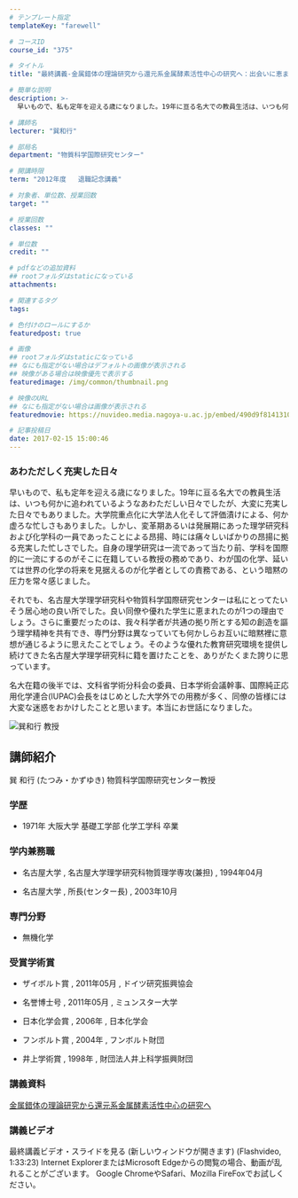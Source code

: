 ```yaml
---
# テンプレート指定
templateKey: "farewell"

# コースID
course_id: "375"

# タイトル
title: "最終講義-金属錯体の理論研究から還元系金属酵素活性中心の研究へ：出会いに恵まれて"

# 簡単な説明
description: >-
  早いもので、私も定年を迎える歳になりました。19年に亘る名大での教員生活は、いつも何かに追われているようなあわただしい日々でしたが、大変に充実した日々でもありました。大学院重点化に大学法人化そ...

# 講師名
lecturer: "巽和行"

# 部局名
department: "物質科学国際研究センター"

# 開講時限
term: "2012年度	退職記念講義"

# 対象者、単位数、授業回数
target: ""

# 授業回数
classes: ""

# 単位数
credit: ""

# pdfなどの追加資料
## rootフォルダはstaticになっている
attachments: 

# 関連するタグ
tags:

# 色付けのロールにするか
featuredpost: true

# 画像
## rootフォルダはstaticになっている
## なにも指定がない場合はデフォルトの画像が表示される
## 映像がある場合は映像優先で表示する
featuredimage: /img/common/thumbnail.png

# 映像のURL
## なにも指定がない場合は画像が表示される
featuredmovie: https://nuvideo.media.nagoya-u.ac.jp/embed/490d9f81413100c241fdc4b91718f7de3339a4ae

# 記事投稿日
date: 2017-02-15 15:00:46
---
```


### あわただしく充実した日々


早いもので、私も定年を迎える歳になりました。19年に亘る名大での教員生活は、いつも何かに追われているようなあわただしい日々でしたが、大変に充実した日々でもありました。大学院重点化に大学法人化そして評価漬けによる、何か虚ろな忙しさもありました。しかし、変革期あるいは発展期にあった理学研究科および化学科の一員であったことによる昂揚、時には痛々しいばかりの昂揚に拠る充実した忙しさでした。自身の理学研究は一流であって当たり前、学科を国際的に一流にするのがそこに在籍している教授の務めであり、わが国の化学、延いては世界の化学の将来を見据えるのが化学者としての責務である、という暗黙の圧力を常々感じました。

それでも、名古屋大学理学研究科や物質科学国際研究センターは私にとってたいそう居心地の良い所でした。良い同僚や優れた学生に恵まれたのが1つの理由でしょう。さらに重要だったのは、我々科学者が共通の拠り所とする知の創造を謳う理学精神を共有でき、専門分野は異なっていても何かしらお互いに暗黙裡に意想が通じるように思えたことでしょう。そのような優れた教育研究環境を提供し続けてきた名古屋大学理学研究科に籍を置けたことを、ありがたくまた誇りに思っています。

名大在籍の後半では、文科省学術分科会の委員、日本学術会議幹事、国際純正応用化学連合(IUPAC)会長をはじめとした大学外での用務が多く、同僚の皆様には大変な迷惑をおかけしたことと思います。本当にお世話になりました。


![巽和行 教授](/files/375/H24tatsumi.jpg) 

## 講師紹介


巽 和行 (たつみ・かずゆき) 物質科学国際研究センター教授


### 学歴



* 1971年 大阪大学 基礎工学部 化学工学科 卒業


### 学内兼務職




* 名古屋大学 , 名古屋大学理学研究科物質理学専攻(兼担) , 1994年04月


* 名古屋大学 , 所長(センター長) , 2003年10月


### 専門分野



* 無機化学


### 受賞学術賞



* ザイボルト賞 , 2011年05月 , ドイツ研究振興協会

* 名誉博士号 , 2011年05月 , ミュンスター大学

* 日本化学会賞 , 2006年 , 日本化学会

* フンボルト賞 , 2004年 , フンボルト財団

* 井上学術賞 , 1998年 , 財団法人井上科学振興財団


### 講義資料


[金属錯体の理論研究から還元系金属酵素活性中心の研究へ](/files/375/H24tatsumiLL_materials.pdf) 


### 講義ビデオ


最終講義ビデオ・スライドを見る (新しいウィンドウが開きます) (Flashvideo, 1:33:23)
Internet ExplorerまたはMicrosoft Edgeからの閲覧の場合、動画が乱れることがございます。
Google ChromeやSafari、Mozilla FireFoxでお試しください。